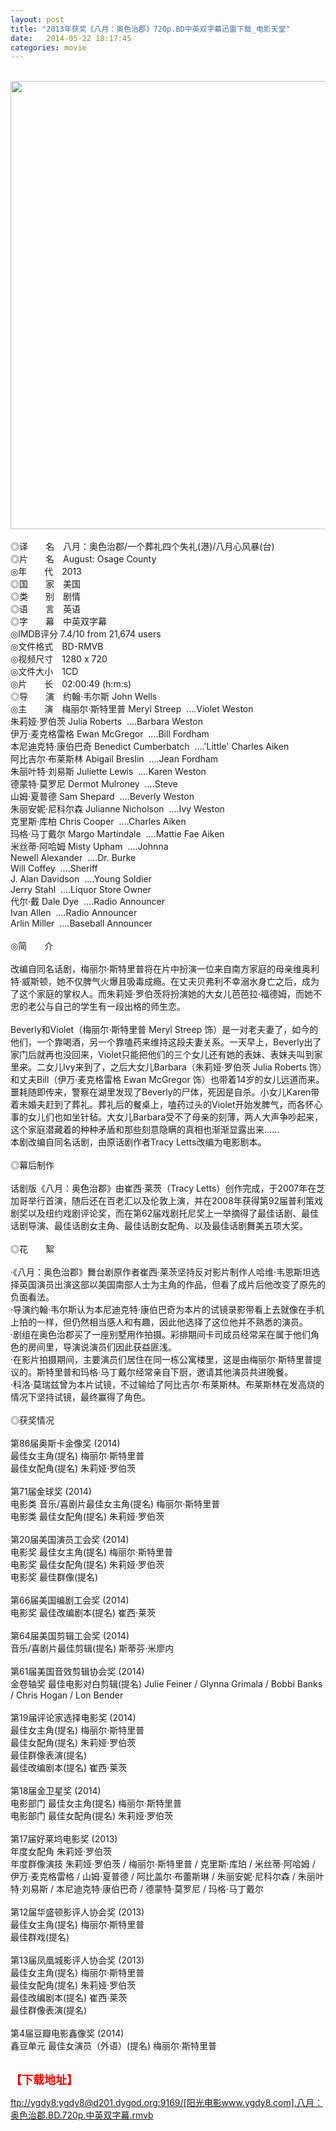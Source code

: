 ```yaml
---
layout: post
title: "2013年获奖《八月：奥色治郡》720p.BD中英双字幕迅雷下载_电影天堂"
date:   2014-05-22 18:17:45
categories: movie
---
```

<html>
 <body>
  <p>
  </p>
  <p>
   <br/>
   <img alt="" border="0" height="1191" src="http://img15.poco.cn/mypoco/myphoto/20140304/23/66523397201403042342153119547463218_001.jpg" style="WIDTH: 584px; HEIGHT: 717px" width="568"/>
   <br/>
   <br/>
   ◎译　　名　八月：奥色治郡/一个葬礼四个失礼(港)/八月心风暴(台)
   <br/>
   ◎片　　名　August: Osage County
   <br/>
   ◎年　　代　2013
   <br/>
   ◎国　　家　美国
   <br/>
   ◎类　　别　剧情
   <br/>
   ◎语　　言　英语
   <br/>
   ◎字　　幕　中英双字幕
   <br/>
   ◎IMDB评分 7.4/10 from 21,674 users
   <br/>
   ◎文件格式　BD-RMVB
   <br/>
   ◎视频尺寸　1280 x 720
   <br/>
   ◎文件大小　1CD
   <br/>
   ◎片　　长　02:00:49 (h:m:s)
   <br/>
   ◎导　　演　约翰·韦尔斯 John Wells
   <br/>
   ◎主　　演　梅丽尔·斯特里普 Meryl Streep  ....Violet Weston
   <br/>
   朱莉娅·罗伯茨 Julia Roberts  ....Barbara Weston
   <br/>
   伊万·麦克格雷格 Ewan McGregor  ....Bill Fordham
   <br/>
   本尼迪克特·康伯巴奇 Benedict Cumberbatch  ....'Little' Charles Aiken
   <br/>
   阿比吉尔·布莱斯林 Abigail Breslin  ....Jean Fordham
   <br/>
   朱丽叶特·刘易斯 Juliette Lewis  ....Karen Weston
   <br/>
   德蒙特·莫罗尼 Dermot Mulroney  ....Steve
   <br/>
   山姆·夏普德 Sam Shepard  ....Beverly Weston
   <br/>
   朱丽安妮·尼科尔森 Julianne Nicholson  ....Ivy Weston
   <br/>
   克里斯·库柏 Chris Cooper  ....Charles Aiken
   <br/>
   玛格·马丁戴尔 Margo Martindale  ....Mattie Fae Aiken
   <br/>
   米丝蒂·阿哈姆 Misty Upham  ....Johnna
   <br/>
   Newell Alexander  ....Dr. Burke
   <br/>
   Will Coffey  ....Sheriff
   <br/>
   J. Alan Davidson  ....Young Soldier
   <br/>
   Jerry Stahl  ....Liquor Store Owner
   <br/>
   代尔·戴 Dale Dye  ....Radio Announcer
   <br/>
   Ivan Allen  ....Radio Announcer
   <br/>
   Arlin Miller  ....Baseball Announcer
   <br/>
   <br/>
   ◎简　　介
   <br/>
   <br/>
   改编自同名话剧，梅丽尔·斯特里普将在片中扮演一位来自南方家庭的母亲维奥利特·威斯顿，她不仅脾气火爆且吸毒成瘾。在丈夫贝弗利不幸溺水身亡之后，成为了这个家庭的掌权人。而朱莉娅·罗伯茨将扮演她的大女儿芭芭拉·福德姆，而她不忠的老公与自己的学生有一段出格的师生恋。
   <br/>
   <br/>
   Beverly和Violet（梅丽尔·斯特里普 Meryl Streep 饰）是一对老夫妻了，如今的他们，一个靠喝酒，另一个靠嗑药来维持这段夫妻关系。一天早上，Beverly出了家门后就再也没回来，Violet只能把他们的三个女儿还有她的表妹、表妹夫叫到家里来。二女儿Ivy来到了，之后大女儿Barbara（朱莉娅·罗伯茨 Julia Roberts 饰）和丈夫Bill（伊万·麦克格雷格 Ewan McGregor 饰）也带着14岁的女儿远道而来。噩耗随即传来，警察在湖里发现了Beverly的尸体，死因是自杀。小女儿Karen带着未婚夫赶到了葬礼。葬礼后的餐桌上，嗑药过头的Violet开始发脾气，而各怀心事的女儿们也如坐针毡。大女儿Barbara受不了母亲的刻薄，两人大声争吵起来，这个家庭潜藏着的种种矛盾和那些刻意隐瞒的真相也渐渐显露出来......
   <br/>
   本剧改编自同名话剧，由原话剧作者Tracy Letts改编为电影剧本。
   <br/>
   <br/>
   ◎幕后制作
   <br/>
   <br/>
   话剧版《八月：奥色治郡》由崔西·莱茨（Tracy Letts）创作完成，于2007年在芝加哥举行首演，随后还在百老汇以及伦敦上演，并在2008年获得第92届普利策戏剧奖以及纽约戏剧评论奖，而在第62届戏剧托尼奖上一举摘得了最佳话剧、最佳话剧导演、最佳话剧女主角、最佳话剧女配角、以及最佳话剧舞美五项大奖。
   <br/>
   <br/>
   ◎花　　絮
   <br/>
   <br/>
   ·《八月：奥色治郡》舞台剧原作者崔西·莱茨坚持反对影片制作人哈维·韦恩斯坦选择英国演员出演这部以美国南部人士为主角的作品，但看了成片后他改变了原先的负面看法。
   <br/>
   ·导演约翰·韦尔斯认为本尼迪克特·康伯巴奇为本片的试镜录影带看上去就像在手机上拍的一样，但仍然相当感人和有趣，因此他选择了这位他并不熟悉的演员。
   <br/>
   ·剧组在奥色治郡买了一座别墅用作拍摄。彩排期间卡司成员经常呆在属于他们角色的房间里，导演说演员们因此获益匪浅。
   <br/>
   ·在影片拍摄期间，主要演员们居住在同一栋公寓楼里，这是由梅丽尔·斯特里普提议的。斯特里普和玛格·马丁戴尔经常亲自下厨，邀请其他演员共进晚餐。
   <br/>
   ·科洛·莫瑞兹曾为本片试镜，不过输给了阿比吉尔·布莱斯林。布莱斯林在发高烧的情况下坚持试镜，最终赢得了角色。
   <br/>
   <br/>
   ◎获奖情况
   <br/>
   <br/>
   第86届奥斯卡金像奖 (2014)
   <br/>
   最佳女主角(提名) 梅丽尔·斯特里普
   <br/>
   最佳女配角(提名) 朱莉娅·罗伯茨
   <br/>
   <br/>
   第71届金球奖 (2014)
   <br/>
   电影类 音乐/喜剧片最佳女主角(提名) 梅丽尔·斯特里普
   <br/>
   电影类 最佳女配角(提名) 朱莉娅·罗伯茨
   <br/>
   <br/>
   第20届美国演员工会奖 (2014)
   <br/>
   电影奖 最佳女主角(提名) 梅丽尔·斯特里普
   <br/>
   电影奖 最佳女配角(提名) 朱莉娅·罗伯茨
   <br/>
   电影奖 最佳群像(提名)
   <br/>
   <br/>
   第66届美国编剧工会奖 (2014)
   <br/>
   电影奖 最佳改编剧本(提名) 崔西·莱茨
   <br/>
   <br/>
   第64届美国剪辑工会奖 (2014)
   <br/>
   音乐/喜剧片最佳剪辑(提名) 斯蒂芬·米廖内
   <br/>
   <br/>
   第61届美国音效剪辑协会奖 (2014)
   <br/>
   金卷轴奖 最佳电影对白剪辑(提名) Julie Feiner / Glynna Grimala / Bobbi Banks / Chris Hogan / Lon Bender
   <br/>
   <br/>
   第19届评论家选择电影奖 (2014)
   <br/>
   最佳女主角(提名) 梅丽尔·斯特里普
   <br/>
   最佳女配角(提名) 朱莉娅·罗伯茨
   <br/>
   最佳群像表演(提名)
   <br/>
   最佳改编剧本(提名) 崔西·莱茨
   <br/>
   <br/>
   第18届金卫星奖 (2014)
   <br/>
   电影部门 最佳女主角(提名) 梅丽尔·斯特里普
   <br/>
   电影部门 最佳女配角(提名) 朱莉娅·罗伯茨
   <br/>
   <br/>
   第17届好莱坞电影奖 (2013)
   <br/>
   年度女配角 朱莉娅·罗伯茨
   <br/>
   年度群像演技 朱莉娅·罗伯茨 / 梅丽尔·斯特里普 / 克里斯·库珀 / 米丝蒂·阿哈姆 / 伊万·麦克格雷格 / 山姆·夏普德 / 阿比盖尔·布蕾斯琳 / 朱丽安妮·尼科尔森 / 朱丽叶特·刘易斯 / 本尼迪克特·康伯巴奇 / 德蒙特·莫罗尼 / 玛格·马丁戴尔
   <br/>
   <br/>
   第12届华盛顿影评人协会奖 (2013)
   <br/>
   最佳女主角(提名) 梅丽尔·斯特里普
   <br/>
   最佳群戏(提名)
   <br/>
   <br/>
   第13届凤凰城影评人协会奖 (2013)
   <br/>
   最佳女主角(提名) 梅丽尔·斯特里普
   <br/>
   最佳女配角(提名) 朱莉娅·罗伯茨
   <br/>
   最佳改编剧本(提名) 崔西·莱茨
   <br/>
   最佳群像表演(提名)
   <br/>
   <br/>
   第4届豆瓣电影鑫像奖 (2014)
   <br/>
   鑫豆单元 最佳女演员（外语）(提名) 梅丽尔·斯特里普
   <br/>
   <br/>
   <img alt="" border="0" src="http://img226.poco.cn/mypoco/myphoto/20140315/21/66548034201403152118073632609336518_005.jpg"/>
  </p>
  <p>
  </p>
  <p>
  </p>
  <p>
   <strong>
    <font color="#ff0000" size="4">
     【下载地址】
    </font>
   </strong>
  </p>
  <p>
  </p>
  <p>
  </p>
  <a href="ftp://ygdy8:ygdy8@d201.dygod.org:9169/%5B%E9%98%B3%E5%85%89%E7%94%B5%E5%BD%B1www.ygdy8.com%5D.%E5%85%AB%E6%9C%88%EF%BC%9A%E5%A5%A5%E8%89%B2%E6%B2%BB%E9%83%A1.BD.720p.%E4%B8%AD%E8%8B%B1%E5%8F%8C%E5%AD%97%E5%B9%95.rmvb">
   ftp://ygdy8:ygdy8@d201.dygod.org:9169/[阳光电影www.ygdy8.com].八月：奥色治郡.BD.720p.中英双字幕.rmvb
  </a>
 </body>
</html>